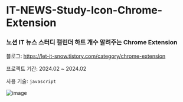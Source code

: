 ﻿# IT-NEWS-Study-Icon-Chrome-Extension


### 노션 IT 뉴스 스터디 캘린더 하트 개수 알려주는 Chrome Extension

블로그: https://let-it-snow.tistory.com/category/chrome-extension

프로젝트 기간: 2024.02 ~ 2024.02

사용 기술: ```javascript```



![image](https://github.com/parkjineon/IT-NEWS-Study-Icon-Chrome-Extension/assets/79782666/078d9b53-e557-42c5-bee1-b496f6fa8799)

